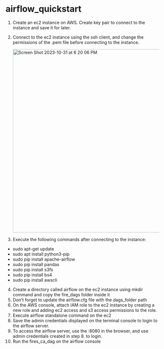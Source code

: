 # airflow_quickstart

1. Create an ec2 instance on AWS. Create key pair to connect to the instance and save it for later.
2. Connect to the ec2 instance using the ssh client, and change the permissions of the .pem file before connecting to the instance.

   <img width="601" alt="Screen Shot 2023-10-31 at 6 20 06 PM" src="https://github.com/bowtruckle30/airflow_quickstart/assets/25841184/6869a34b-900e-4aaf-8927-261dcba8f48f">

3. Execute the following commands after connecting to the instance:
<ul>
  <li>sudo apt-get update</li>
  <li>sudo apt install python3-pip</li>
  <li>sudo pip install apache-airflow</li>
  <li>sudo pip install pandas</li>
  <li>sudo pip install s3fs</li>
  <li>sudo pip install bs4</li>
  <li>sudo pip install awscli</li>
  </ul>
  
4. Create a directory called airflow on the ec2 instance using mkdir command and copy the fire_dags folder inside it
5. Don't forget to update the airflow.cfg file with the dags_folder path
6. On the AWS console, attach IAM role to the ec2 instance by creating a new role and adding ec2 access and s3 access permissions to the role.
7. Execute airflow standalone command on the ec2
8. Save the admin credentials displayed on the terminal console to login to the airflow server.
9. To access the airflow server, use the <Public IPv4 DNS of the ec2 instance>:8080 in the browser, and use admin credentials created in step 8. to login.
10. Run the fires_ca_dag on the airflow console
